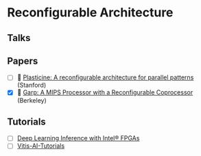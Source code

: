 # Reconfigurable Architecture

## Talks

## Papers

- [ ] 📄 [Plasticine: A reconfigurable architecture for parallel patterns](https://ieeexplore.ieee.org/document/8192487) (Stanford)
- [x] 📄 [Garp: A MIPS Processor with a Reconfigurable Coprocessor](https://ieeexplore.ieee.org/document/624600) (Berkeley)

## Tutorials

- [ ] [Deep Learning Inference with Intel® FPGAs](https://www.intel.com/content/www/us/en/developer/topic-technology/artificial-intelligence/training/course-deep-learning-inference-fpga.html)
- [ ] [Vitis-AI-Tutorials](https://github.com/Xilinx/Vitis-AI-Tutorials)
